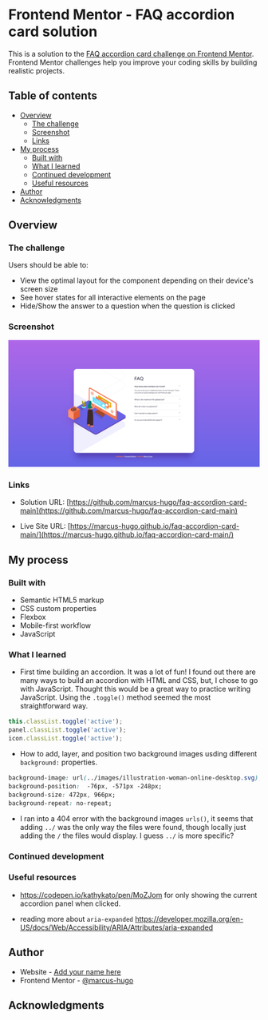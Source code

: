 # Frontend Mentor - FAQ accordion card solution

This is a solution to the [FAQ accordion card challenge on Frontend Mentor](https://www.frontendmentor.io/challenges/faq-accordion-card-XlyjD0Oam). Frontend Mentor challenges help you improve your coding skills by building realistic projects. 

## Table of contents

- [Overview](#overview)
  - [The challenge](#the-challenge)
  - [Screenshot](#screenshot)
  - [Links](#links)
- [My process](#my-process)
  - [Built with](#built-with)
  - [What I learned](#what-i-learned)
  - [Continued development](#continued-development)
  - [Useful resources](#useful-resources)
- [Author](#author)
- [Acknowledgments](#acknowledgments)


## Overview

### The challenge

Users should be able to:

- View the optimal layout for the component depending on their device's screen size
- See hover states for all interactive elements on the page
- Hide/Show the answer to a question when the question is clicked

### Screenshot

![](./screenshot.png)


### Links

- Solution URL: [https://github.com/marcus-hugo/faq-accordion-card-main](https://github.com/marcus-hugo/faq-accordion-card-main)

- Live Site URL: [https://marcus-hugo.github.io/faq-accordion-card-main/](https://marcus-hugo.github.io/faq-accordion-card-main/)

## My process

### Built with

- Semantic HTML5 markup
- CSS custom properties
- Flexbox
- Mobile-first workflow
- JavaScript

### What I learned

- First time building an accordion. It was a lot of fun!  I found out there are many ways to build an accordion with HTML and CSS, but, I chose to go with JavaScript.  Thought this would be a great way to practice writing JavaScript. Using the `.toggle()` method seemed the most straightforward way.

```js 
this.classList.toggle('active');
panel.classList.toggle('active');
icon.classList.toggle('active');
```

- How to add, layer, and position two background images usding different
`background:` properties.

```css 
background-image: url(../images/illustration-woman-online-desktop.svg), url(../images/bg-pattern-desktop.svg);
background-position:  -76px, -571px -248px;
background-size: 472px, 966px;
background-repeat: no-repeat; 
```
- I ran into a 404 error with the background images `urls()`, it seems that
adding `../` was the only way the files were found, though locally
just adding the `/` the files would display.  I guess `../` is more specific?


### Continued development



### Useful resources
- https://codepen.io/kathykato/pen/MoZJom for only showing the current accordion
panel when clicked.

- reading more about `aria-expanded` https://developer.mozilla.org/en-US/docs/Web/Accessibility/ARIA/Attributes/aria-expanded


## Author

- Website - [Add your name here](https://www.your-site.com)
- Frontend Mentor - [@marcus-hugo](https://www.frontendmentor.io/profile/marcus-hugo)



## Acknowledgments

